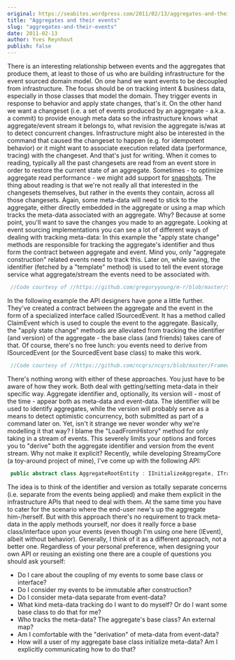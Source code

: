 ```yaml
---
original: https://seabites.wordpress.com/2011/02/13/aggregates-and-their-events/
title: "Aggregates and their events"
slug: "aggregates-and-their-events"
date: 2011-02-13
author: Yves Reynhout
publish: false
---
```

There is an interesting relationship between events and the aggregates that produce them, at least to those of us who are building infrastructure for the event sourced domain model. On one hand we want events to be decoupled from infrastructure. The focus should be on tracking intent & business data, especially in those classes that model the domain. They trigger events in response to behavior and apply state changes, that's it. On the other hand we want a changeset (i.e. a set of events produced by an aggregate - a.k.a. a commit) to provide enough meta data so the infrastructure knows what aggregate/event stream it belongs to, what revision the aggregate is/was at to detect concurrent changes. Infrastructure might also be interested in the command that caused the changeset to happen (e.g. for idempotent behavior) or it might want to associate execution related data (performance, tracing) with the changeset. And that's just for writing. When it comes to reading, typically all the past changesets are read from an event store in order to restore the current state of an aggregate. Sometimes - to optimize aggregate read performance - we might add support for [snapshots](http://cqrsinfo.com/documents/building-event-storage/ "About snapshots"). The thing about reading is that we're not really all that interested in the changesets themselves, but rather in the events they contain, across all those changesets. Again, some meta-data will need to stick to the aggregate, either directly embedded in the aggregate or using a map which tracks the meta-data associated with an aggregate. Why? Because at some point, you'll want to save the changes you made to an aggregate. Looking at event sourcing implementations you can see a lot of different ways of dealing with tracking meta-data: In this example the "apply state change" methods are responsible for tracking the aggregate's identifier and thus form the contract between aggregate and event. Mind you, only "aggregate construction" related events need to track this. Later on, while saving, the identifier (fetched by a "template" method) is used to tell the event storage service what aggregate/stream the events need to be associated with. 

```csharp
 //Code courtesy of //https://github.com/gregoryyoung/m-r/blob/master/SimpleCQRS/Domain.cs //in commit 5a7d7d0136e86c3d0cdd851cdf2d3de7d077f117 public abstract class AggregateRoot { public abstract Guid Id { get; } //Rest of members omitted for brevity } public class InventoryItem : AggregateRoot { private bool \_activated; private Guid \_id; private void Apply(InventoryItemCreated e) { \_id = e.Id; \_activated = true; } public override Guid Id { get { return \_id; } } //Rest of members omitted for brevity } public interface IRepository&lt;T&gt; where T : AggregateRoot, new() { void Save(AggregateRoot aggregate, int expectedVersion); //Rest of members omitted for brevity } public class Repository&lt;T&gt; : IRepository&lt;T&gt; where T: AggregateRoot, new() { public void Save(AggregateRoot aggregate, int expectedVersion) { \_storage.SaveEvents(aggregate.Id, aggregate.GetUncommittedChanges(), expectedVersion); } //Rest of members omitted for brevity } 
```

 In the following example the API designers have gone a little further. They've created a contract between the aggregate and the event in the form of a specialized interface called ISourcedEvent. It has a method called ClaimEvent which is used to couple the event to the aggregate. Basically, the "apply state change" methods are alleviated from tracking the identifier (and version) of the aggregate - the base class (and friends) takes care of that. Of course, there's no free lunch: you events need to derive from ISourcedEvent (or the SourcedEvent base class) to make this work. 

```csharp
 //Code courtesy of //https://github.com/ncqrs/ncqrs/blob/master/Framework/src/Ncqrs/Eventing/Sourcing/EventSource.cs //https://github.com/ncqrs/ncqrs/blob/master/Framework/src/Ncqrs/Eventing/Sourcing/SourcedEventStream.cs //https://github.com/ncqrs/ncqrs/blob/master/Framework/src/Ncqrs/Eventing/Sourcing/ISourcedEvent.cs //in commit c3ca2490fbf9d1e6ab0411b32bb0589b187b23a8 public abstract class EventSource : IEventSource { private Guid \_eventSourceId; private readonly SourcedEventStream \_uncommittedEvents = new SourcedEventStream(); public Guid EventSourceId { get { return \_eventSourceId; } protected set { Contract.Requires&lt;InvalidOperationException&gt;(Version == 0); \_eventSourceId = value; \_uncommittedEvents.EventSourceId = EventSourceId; } } public long Version { get { return InitialVersion + \_uncommittedEvents.Count; } } private long \_initialVersion; public long InitialVersion { get { return \_initialVersion; } protected set { Contract.Requires&lt;InvalidOperationException&gt;(Version == InitialVersion); Contract.Requires&lt;ArgumentOutOfRangeException&gt;(value &gt;= 0); \_initialVersion = value; \_uncommittedEvents.SequenceOffset = value; } } protected EventSource() { InitialVersion = 0; EventSourceId = NcqrsEnvironment.Get&lt;IUniqueIdentifierGenerator&gt;().GenerateNewId(); } protected EventSource(Guid eventSourceId) { InitialVersion = 0; EventSourceId = eventSourceId; } public virtual void InitializeFromHistory(IEnumerable&lt;ISourcedEvent&gt; history) { //Omitted for brevity foreach (var historicalEvent in history) { if (InitialVersion == 0) { EventSourceId = historicalEvent.EventSourceId; } ApplyEventFromHistory(historicalEvent); InitialVersion++; // TODO: Thought... couldn't we get this from the event? } } internal protected void ApplyEvent(ISourcedEvent evnt) { \_uncommittedEvents.Append(evnt); //Omitted for brevity } private void ApplyEventFromHistory(ISourcedEvent evnt) { //Omitted for brevity } public void AcceptChanges() { long newInitialVersion = Version; \_uncommittedEvents.Clear(); InitialVersion = newInitialVersion; } //Rest of members omitted for brevity } public class SourcedEventStream : IEnumerable&lt;ISourcedEvent&gt; { public void Append(ISourcedEvent sourcedEvent) { ClaimEvent(sourcedEvent); \_events.Add(sourcedEvent); } protected void ClaimEvent(ISourcedEvent evnt) { //Omitted for brevity var nextSequence = LastSequence + 1; evnt.ClaimEvent(EventSourceId, nextSequence); } } public interface ISourcedEvent : IEvent { Guid EventSourceId { get; } long EventSequence { get; } void InitializeFrom(StoredEvent stored); void ClaimEvent(Guid eventSourceId, long sequence); } 
```

 There's nothing wrong with either of these approaches. You just have to be aware of how they work. Both deal with getting/setting meta-data in their specific way. Aggregate identifier and, optionally, its version will - most of the time - appear both as meta-data and event-data. The identifier will be used to identify aggregates, while the version will probably serve as a means to detect optimistic concurrency, both submitted as part of a command later on. Yet, isn't it strange we never wonder why we're modelling it that way? I blame the "LoadFromHistory" method for only taking in a stream of events. This severely limits your options and forces you to "derive" both the aggregate identifier and version from the event stream. Why not make it explicit? Recently, while developing StreamyCore (a toy-around project of mine), I've come up with the following API: 

```csharp
 public abstract class AggregateRootEntity : IInitializeAggregate, ITrackAggregateChanges { public const long InitialVersion = 0; private Guid \_identifier; private long \_baseVersion; private long \_currentVersion; private List&lt;IEvent&gt; \_events; protected AggregateRootEntity() { } //Useful for those who want to embed the metadata into their events protected Guid AggregateId { get { return \_identifier; } } protected long AggregateVersion { get { return \_currentVersion; } } protected void Initialize(Guid identifier) { //Used when you're creating an aggregate yourself \_identifier = identifier; \_baseVersion = InitialVersion; \_currentVersion = InitialVersion; \_events = new List&lt;IEvent&gt;(); } protected void ApplyEvent(IEvent @event) { PlayEvent(@event); RecordEvent(@event); \_currentVersion++; } private void PlayEvent(IEvent @event) { //Plays the event to get a state change } private void RecordEvent(IEvent @event) { //Records the event } void IInitializeAggregate.Initialize(IAggregateConstructionSet set) { //Used when you read an aggregate from the event store \_identifier = set.AggregateIdentifier; \_currentVersion = set.AggregateBaseVersion; \_events = new List&lt;IEvent&gt;(); foreach(var @event in set.Events) { PlayEvent(@event); \_currentVersion++; } \_baseVersion = \_currentVersion; } bool ITrackAggregateChanges.HasChanges() { return \_baseVersion != \_currentVersion; } IAggregateChangeSet ITrackAggregateChanges.GetChanges() { //Used when you write an aggregate to the event store return new AggregateChangeSet(\_identifier, GetType(), \_baseVersion, \_currentVersion, \_events.ToArray()); } void ITrackAggregateChanges.AcceptChanges() { \_baseVersion = \_currentVersion; \_events.Clear(); } } public class BeautyPageant : AggregateRootEntity { private BeautyPageant() {} private BeautyPageant(Guid id, IEvent @event) { Initialize(id); ApplyEvent(@event); } public static BeautyPageant NewPageant(Guid id, string name, int yearInTheGregorianCalendar) { return new BeautyPageant(id, new NewBeautyPageantEvent(id, name, yearInTheGregorianCalendar)); } public void ElectBeautyQueen(string nameOfThePoorThing) { ApplyEvent(new BeautyQueenElectedEvent(AggregateId, AggregateVersion + 1, nameOfThePoorThing))); } private void Apply(NewBeautyPageantEvent @event) { } private void Apply(BeautyQueenElectedEvent @event) { } } 
```

 The idea is to think of the identifier and version as totally separate concerns (i.e. separate from the events being applied) and make them explicit in the infrastructure APIs that need to deal with them. At the same time you have to cater for the scenario where the end-user new's up the aggregate him-/herself. But with this approach there's no requirement to track meta-data in the apply methods yourself, nor does it really force a base class/interface upon your events (even though I'm using one here (IEvent), albeit without behavior). Generally, I think of it as a different approach, not a better one. Regardless of your personal preference, when designing your own API or reusing an existing one there are a couple of questions you should ask yourself:

-   Do I care about the coupling of my events to some base class or interface?
-   Do I consider my events to be immutable after construction?
-   Do I consider meta-data separate from event-data?
-   What kind meta-data tracking do I want to do myself? Or do I want some base class to do that for me?
-   Who tracks the meta-data? The aggregate's base class? An external map?
-   Am I comfortable with the "derivation" of meta-data from event-data?
-   How will a user of my aggregate base class initialize meta-data? Am I explicitly communicating how to do that?

